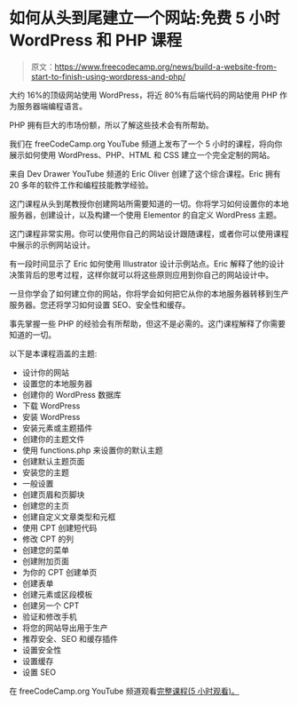 # 如何从头到尾建立一个网站:免费 5 小时 WordPress 和 PHP 课程

> 原文：<https://www.freecodecamp.org/news/build-a-website-from-start-to-finish-using-wordpress-and-php/>

大约 16%的顶级网站使用 WordPress，将近 80%有后端代码的网站使用 PHP 作为服务器端编程语言。

PHP 拥有巨大的市场份额，所以了解这些技术会有所帮助。

我们在 freeCodeCamp.org YouTube 频道上发布了一个 5 小时的课程，将向你展示如何使用 WordPress、PHP、HTML 和 CSS 建立一个完全定制的网站。

来自 Dev Drawer YouTube 频道的 Eric Oliver 创建了这个综合课程。Eric 拥有 20 多年的软件工作和编程技能教学经验。

这门课程从头到尾教授你创建网站所需要知道的一切。你将学习如何设置你的本地服务器，创建设计，以及构建一个使用 Elementor 的自定义 WordPress 主题。

这门课程非常实用。你可以使用你自己的网站设计跟随课程，或者你可以使用课程中展示的示例网站设计。

有一段时间显示了 Eric 如何使用 Illustrator 设计示例站点。Eric 解释了他的设计决策背后的思考过程，这样你就可以将这些原则应用到你自己的网站设计中。

一旦你学会了如何建立你的网站，你将学会如何把它从你的本地服务器转移到生产服务器。您还将学习如何设置 SEO、安全性和缓存。

事先掌握一些 PHP 的经验会有所帮助，但这不是必需的。这门课程解释了你需要知道的一切。

以下是本课程涵盖的主题:

*   设计你的网站
*   设置您的本地服务器
*   创建你的 WordPress 数据库
*   下载 WordPress
*   安装 WordPress
*   安装元素或主题插件
*   创建你的主题文件
*   使用 functions.php 来设置你的默认主题
*   创建默认主题页面
*   安装您的主题
*   一般设置
*   创建页眉和页脚块
*   创建您的主页
*   创建自定义文章类型和元框
*   使用 CPT 创建短代码
*   修改 CPT 的列
*   创建您的菜单
*   创建附加页面
*   为你的 CPT 创建单页
*   创建表单
*   创建元素或区段模板
*   创建另一个 CPT
*   验证和修改手机
*   将您的网站导出用于生产
*   推荐安全、SEO 和缓存插件
*   设置安全性
*   设置缓存
*   设置 SEO

在 freeCodeCamp.org YouTube 频道观看[完整课程(5 小时观看)。](https://youtu.be/IPo71JPKUmg)